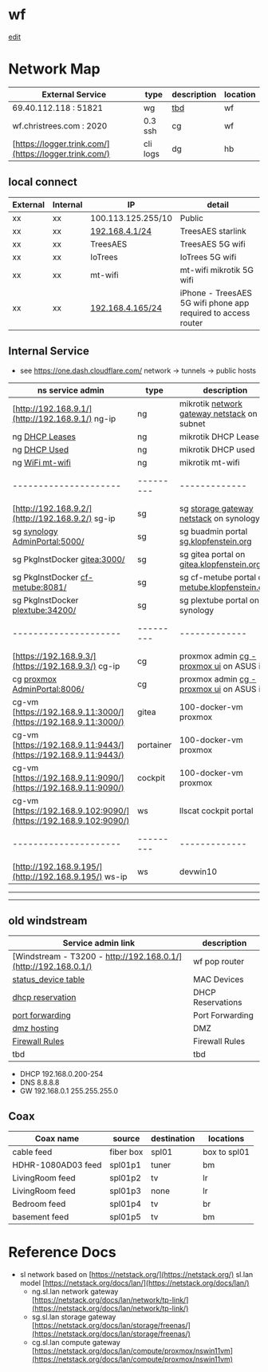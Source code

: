 # wf

[edit](https://github.com/2cld/cf/edit/master/docs/wf.md)
# Network Map

| External Service             | type | description | location    |
|------------------------------|------|-------------|-------------|
|   69.40.112.118   : 51821  | wg | [tbd]() | wf |
| wf.christrees.com :  2020  | 0.3 ssh  | cg | wf |
| [https://logger.trink.com/](https://logger.trink.com/) | cli logs | dg | hb |


## local connect

| External | Internal | IP | detail |
|-------|-------|---------------|---|
| xx | xx | 100.113.125.255/10 | Public |
| xx | xx | [192.168.4.1/24](http://192.168.4.1/) | TreesAES starlink |
| xx | xx | TreesAES | TreesAES 5G wifi |
| xx | xx | IoTrees | IoTrees 5G wifi |
| xx | xx | mt-wifi | mt-wifi mikrotik 5G wifi |
| xx | xx | [192.168.4.165/24](http://192.168.4.165/) | iPhone - TreesAES 5G wifi phone app required to access router |


## Internal Service 
- see https://one.dash.cloudflare.com/ network -> tunnels -> public hosts

| ns service admin    | type    | description | location    | mac |
|---------------------|---------|-------------|-------------|-----|
| [http://192.168.9.1/](http://192.168.9.1/) ng-ip  | ng | mikrotik [network gateway netstack](https://netstack.org/docs/lan/network/) on subnet | wf:ng | xx |
| ng [DHCP Leases](http://192.168.9.1/webfig/#IP:DHCP_Server.Leases) | ng | mikrotik DHCP Leases | wf:ng | xx |
| ng [DHCP Used](http://192.168.9.1/webfig/#IP:Pool.Used_Addresses) | ng | mikrotik DHCP used | wf:ng | xx |
| ng [WiFi mt-wifi](http://192.168.9.1/webfig/#Wireless.Security_Profiles) | ng | mikrotik mt-wifi | wf:ng | xx |
|---------------------|---------|-------------|-------------|-----|
| [http://192.168.9.2/](http://192.168.9.2/) sg-ip | sg | sg  [storage gateway netstack](https://netstack.org/docs/lan/storage/) on synology | wf:sg  | na |
| sg [synology AdminPortal:5000/](http://192.168.9.2:5000/) | sg | sg buadmin portal [sg.klopfenstein.org](https://sg.klopfenstein.org/) | wf:sg  | na |
| sg PkgInstDocker [gitea:3000/](http://192.168.9.2:3000/) | sg | sg gitea portal on [gitea.klopfenstein.org](https://gitea.klopfenstein.org/) | wf:sg  | na |
| sg PkgInstDocker [cf-metube:8081/](http://192.168.9.2:8081/) | sg | sg cf-metube portal on [metube.klopfenstein.org](https://metube.klopfenstein.org/) | wf:sg  | na |
| sg PkgInstDocker [plextube:34200/](http://192.168.9.2:34200/) | sg | sg plextube portal on synology | wf:sg  | na |
|---------------------|---------|-------------|-------------|-----|
| [https://192.168.9.3/](https://192.168.9.3/) cg-ip  | cg | proxmox admin [cg - proxmox ui](https://192.168.9.3:8006/) on ASUS i5 | wf:cg  | na |
| cg [proxmox AdminPortal:8006/](https://192.168.9.3:8006/) | cg | proxmox admin [cg - proxmox ui](https://192.168.9.3:8006/) on ASUS i5 | wf:cg  | na |
| cg-vm [https://192.168.9.11:3000/](https://192.168.9.11:3000/) | gitea | 100-docker-vm proxmox | wf:ns | na |
| cg-vm [https://192.168.9.11:9443/](https://192.168.9.11:9443/) | portainer | 100-docker-vm proxmox | wf:ns | na |
| cg-vm [https://192.168.9.11:9090/](https://192.168.9.11:9090/) | cockpit | 100-docker-vm proxmox | wf:ns | na |
| cg-vm [https://192.168.9.102:9090/](https://192.168.9.102:9090/) | ws | llscat cockpit portal | wf:ws | na |
|---------------------|---------|-------------|-------------|-----|
| [http://192.168.9.195/](http://192.168.9.195/) ws-ip | ws | devwin10 | wf:ws  | na |


---
---

## old windstream
| Service admin link | description |
|---|---|
| [Windstream - T3200 - http://192.168.0.1/](http://192.168.0.1/) | wf pop router |
| [status_device table](http://192.168.0.1/modemstatus_lanstatus.html) | MAC Devices |
| [dhcp reservation](http://192.168.0.1/advancedsetup_dhcpreservation.html) | DHCP Reservations |
| [port forwarding](http://192.168.0.1/advancedsetup_advancedportforwarding.html) | Port Forwarding |
| [dmz hosting](http://192.168.0.1/advancedsetup_dmzhosting.html) | DMZ |
| [Firewall Rules](http://192.168.0.1/advancedsetup_firewallsettings.html) | Firewall Rules |
| tbd | tbd |

- DHCP 192.168.0.200-254
- DNS 8.8.8.8
- GW 192.168.0.1 255.255.255.0

## Coax

| Coax name  | source   | destination | locations |
| ---------- |----------|-------------|-----------|
| cable feed | fiber box | spl01    | box to spl01 |
| HDHR-1080AD03 feed | spl01p1 | tuner | bm |
| LivingRoom feed | spl01p2 | tv | lr |
| LivingRoom feed | spl01p3 | none | lr |
| Bedroom feed | spl01p4 | tv | br |
| basement feed | spl01p5 | tv | bm |

# Reference Docs
- sl network based on [https://netstack.org/](https://netstack.org/) sl.lan model [https://netstack.org/docs/lan/](https://netstack.org/docs/lan/)
  - ng.sl.lan network gateway [https://netstack.org/docs/lan/network/tp-link/](https://netstack.org/docs/lan/network/tp-link/)
  - sg.sl.lan storage gateway [https://netstack.org/docs/lan/storage/freenas/](https://netstack.org/docs/lan/storage/freenas/)
  - cg.sl.lan compute gateway [https://netstack.org/docs/lan/compute/proxmox/nswin11vm](https://netstack.org/docs/lan/compute/proxmox/nswin11vm)


